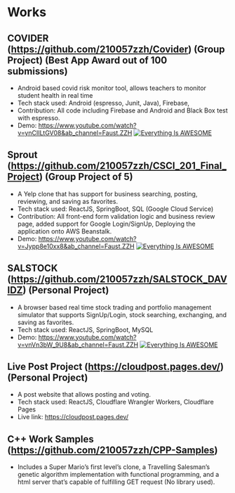 # Works
## COVIDER (https://github.com/210057zzh/Covider) (Group Project) (Best App Award out of 100 submissions)
- Android based covid risk monitor tool, allows teachers to monitor student health in real time
- Tech stack used: Android (espresso, Junit, Java), Firebase,
- Contribution: All code including Firebase and Android and Black Box test with espresso.
- Demo: https://www.youtube.com/watch?v=ynCIILtGV08&ab_channel=Faust.ZZH
[![Everything Is AWESOME](https://img.youtube.com/vi/ynCIILtGV08/0.jpg)](https://www.youtube.com/watch?v=ynCIILtGV08)
## Sprout (https://github.com/210057zzh/CSCI_201_Final_Project) (Group Project of 5)
- A Yelp clone that has support for business searching, posting, reviewing, and saving as favorites.
- Tech stack used: ReactJS, SpringBoot, SQL (Google Cloud Service)
- Contribution: All front-end form validation logic and business review page, added support for Google Login/SignUp, Deploying the application onto AWS Beanstalk.
- Demo: https://www.youtube.com/watch?v=Jypp8e10xx8&ab_channel=Faust.ZZH
[![Everything Is AWESOME](https://img.youtube.com/vi/Jypp8e10xx8/0.jpg)](https://www.youtube.com/watch?v=Jypp8e10xx8)
## SALSTOCK (https://github.com/210057zzh/SALSTOCK_DAVIDZ) (Personal Project)
- A browser based real time stock trading and portfolio management simulator that supports SignUp/Login, stock searching, exchanging, and saving as favorites.
- Tech stack used: ReactJS, SpringBoot, MySQL
- Demo: https://www.youtube.com/watch?v=vnVn3bW_9U8&ab_channel=Faust.ZZH
[![Everything Is AWESOME](https://img.youtube.com/vi/vnVn3bW_9U8/0.jpg)](https://www.youtube.com/watch?v=vnVn3bW_9U8)
## Live Post Project (https://cloudpost.pages.dev/) (Personal Project)
- A post website that allows posting and voting.
- Tech stack used: ReactJS, Cloudflare Wrangler Workers, Cloudflare Pages
- Live link: https://cloudpost.pages.dev/
## C++ Work Samples (https://github.com/210057zzh/CPP-Samples)
- Includes a Super Mario’s first level’s clone, a Travelling Salesman’s genetic algorithm implementation with functional programming, and a html server that’s capable of fulfilling GET request (No library used).
